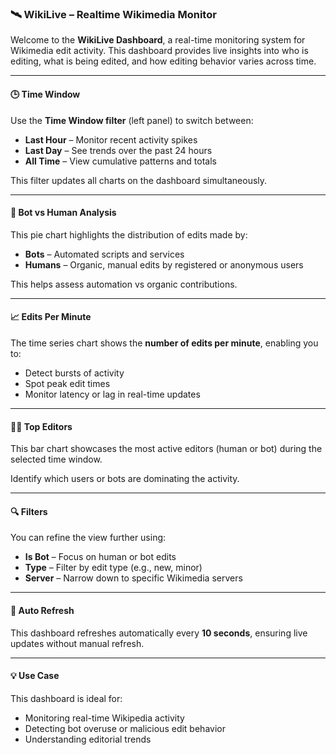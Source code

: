 ### 🛰️ WikiLive – Realtime Wikimedia Monitor

Welcome to the **WikiLive Dashboard**, a real-time monitoring system for Wikimedia edit activity. This dashboard provides live insights into who is editing, what is being edited, and how editing behavior varies across time.

---

#### 🕒 **Time Window**
Use the **Time Window filter** (left panel) to switch between:
- **Last Hour** – Monitor recent activity spikes  
- **Last Day** – See trends over the past 24 hours  
- **All Time** – View cumulative patterns and totals  

This filter updates all charts on the dashboard simultaneously.

---

#### 🤖 **Bot vs Human Analysis**
This pie chart highlights the distribution of edits made by:
- **Bots** – Automated scripts and services  
- **Humans** – Organic, manual edits by registered or anonymous users  

This helps assess automation vs organic contributions.

---

#### 📈 **Edits Per Minute**
The time series chart shows the **number of edits per minute**, enabling you to:
- Detect bursts of activity  
- Spot peak edit times  
- Monitor latency or lag in real-time updates  

---

#### 🧑‍💻 **Top Editors**
This bar chart showcases the most active editors (human or bot) during the selected time window.

Identify which users or bots are dominating the activity.

---

#### 🔍 **Filters**
You can refine the view further using:
- **Is Bot** – Focus on human or bot edits  
- **Type** – Filter by edit type (e.g., new, minor)  
- **Server** – Narrow down to specific Wikimedia servers  

---

#### 📡 **Auto Refresh**
This dashboard refreshes automatically every **10 seconds**, ensuring live updates without manual refresh.

---

#### 💡 Use Case
This dashboard is ideal for:
- Monitoring real-time Wikipedia activity  
- Detecting bot overuse or malicious edit behavior  
- Understanding editorial trends  

